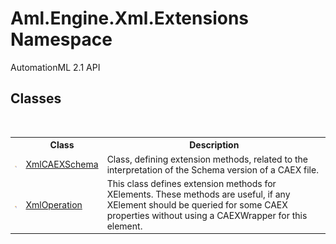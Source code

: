 # Aml.Engine.Xml.Extensions Namespace
AutomationML 2.1 API

## Classes
&nbsp;<table><tr><th></th><th>Class</th><th>Description</th></tr><tr><td>![Public class](media/pubclass.gif "Public class")</td><td><a href="T_Aml_Engine_Xml_Extensions_XmlCAEXSchema">XmlCAEXSchema</a></td><td>
Class, defining extension methods, related to the interpretation of the Schema version of a CAEX file.</td></tr><tr><td>![Public class](media/pubclass.gif "Public class")</td><td><a href="T_Aml_Engine_Xml_Extensions_XmlOperation">XmlOperation</a></td><td>
This class defines extension methods for XElements. These methods are useful, if any XElement should be queried for some CAEX properties without using a CAEXWrapper for this element.</td></tr></table>&nbsp;
